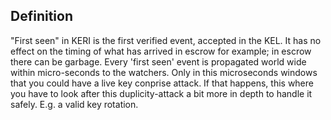 ## Definition

"First seen" in KERI is the first verified event, accepted in the KEL. It has no effect on the timing of what has arrived in escrow for example; in escrow there can be garbage. Every 'first seen' event is propagated world wide within micro-seconds to the watchers. Only in this microseconds windows that you could have a live key conprise attack. If that happens, this where you have to look after this duplicity-attack a bit more in depth to handle it safely. E.g. a valid key rotation.